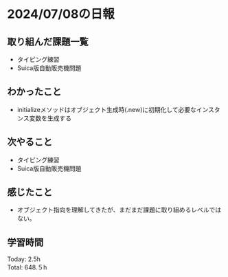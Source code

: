 # 2024/07/08の日報
## 取り組んだ課題一覧
* タイピング練習
* Suica版自動販売機問題
## わかったこと
* initializeメソッドはオブジェクト生成時(.new)に初期化して必要なインスタンス変数を生成する
## 次やること
* タイピング練習
* Suica版自動販売機問題
## 感じたこと
*  オブジェクト指向を理解してきたが、まだまだ課題に取り組めるレベルではない。
## 学習時間
Today: 2.5h<br>
Total: 648.５h